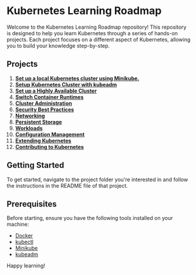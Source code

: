 # Kubernetes Learning Roadmap

Welcome to the Kubernetes Learning Roadmap repository! This repository is designed to help you learn Kubernetes through a series of hands-on projects. Each project focuses on a different aspect of Kubernetes, allowing you to build your knowledge step-by-step.

## Projects

1. **[Set up a local Kubernetes cluster using Minikube.](Project01/README.md)**
2. **[Setup Kubernetes Cluster with kubeadm](Project02/README.md)**
3. **[Set up a Highly Available Cluster](Project03/README.md)**
4. **[Switch Container Runtimes](Project04/README.md)**
5. **[Cluster Administration](Project05/README.md)**
6. **[Security Best Practices](Project06/README.md)**
7. **[Networking](Project07/README.md)**
8. **[Persistent Storage](Project08/README.md)**
9. **[Workloads](Project09/README.md)**
10. **[Configuration Management](Project10/README.md)**
11. **[Extending Kubernetes](Project11/README.md)**
12. **[Contributing to Kubernetes](Project12/README.md)**

## Getting Started

To get started, navigate to the project folder you're interested in and follow the instructions in the README file of that project.

## Prerequisites

Before starting, ensure you have the following tools installed on your machine:

- [Docker](https://www.docker.com/get-started)
- [kubectl](https://kubernetes.io/docs/tasks/tools/)
- [Minikube](https://minikube.sigs.k8s.io/docs/start/)
- [kubeadm](https://kubernetes.io/docs/setup/production-environment/tools/kubeadm/install-kubeadm/)

Happy learning!
